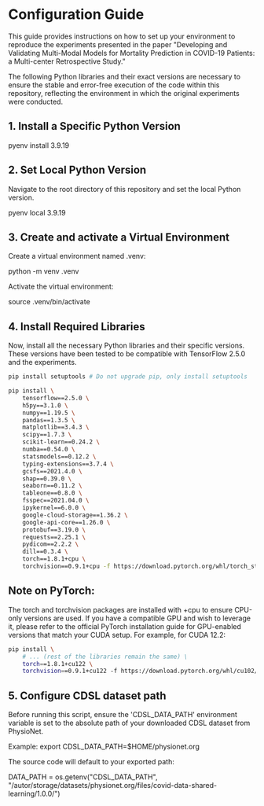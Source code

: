 # Configuration Guide

This guide provides instructions on how to set up your environment to reproduce the experiments presented in the paper "Developing and Validating Multi-Modal Models for Mortality Prediction in COVID-19 Patients: a Multi-center Retrospective Study."

The following Python libraries and their exact versions are necessary to ensure the stable and error-free execution of the code within this repository, reflecting the environment in which the original experiments were conducted.

## 1. Install a Specific Python Version

pyenv install 3.9.19

## 2. Set Local Python Version

Navigate to the root directory of this repository and set the local Python version. 

pyenv local 3.9.19

## 3. Create and activate a Virtual Environment

Create a virtual environment named .venv:

python -m venv .venv

Activate the virtual environment:

source .venv/bin/activate

## 4. Install Required Libraries


Now, install all the necessary Python libraries and their specific versions. These versions have been tested to be compatible with TensorFlow 2.5.0 and the experiments.

```bash
pip install setuptools # Do not upgrade pip, only install setuptools

pip install \
    tensorflow==2.5.0 \
    h5py==3.1.0 \
    numpy==1.19.5 \
    pandas==1.3.5 \
    matplotlib==3.4.3 \
    scipy==1.7.3 \
    scikit-learn==0.24.2 \
    numba==0.54.0 \
    statsmodels==0.12.2 \
    typing-extensions==3.7.4 \
    gcsfs==2021.4.0 \
    shap==0.39.0 \
    seaborn==0.11.2 \
    tableone==0.8.0 \
    fsspec==2021.04.0 \
    ipykernel==6.0.0 \
    google-cloud-storage==1.36.2 \
    google-api-core==1.26.0 \
    protobuf==3.19.0 \
    requests==2.25.1 \
    pydicom==2.2.2 \
    dill==0.3.4 \
    torch==1.8.1+cpu \
    torchvision==0.9.1+cpu -f https://download.pytorch.org/whl/torch_stable.html
```

## Note on PyTorch: 

The torch and torchvision packages are installed with +cpu to ensure CPU-only versions are used. If you have a compatible GPU and wish to leverage it, please refer to the official PyTorch installation guide for GPU-enabled versions that match your CUDA setup. For example, for CUDA 12.2:

```bash
pip install \
    # ... (rest of the libraries remain the same) \
    torch==1.8.1+cu122 \
    torchvision==0.9.1+cu122 -f https://download.pytorch.org/whl/cu102/torch_stable.html
```
## 5. Configure CDSL dataset path

Before running this script, ensure the 'CDSL_DATA_PATH' environment variable  is set to the absolute path of your downloaded CDSL dataset from PhysioNet.

Example: export CDSL_DATA_PATH=$HOME/physionet.org

The source code will default to your exported path:

DATA_PATH = os.getenv("CDSL_DATA_PATH", "/autor/storage/datasets/physionet.org/files/covid-data-shared-learning/1.0.0/")